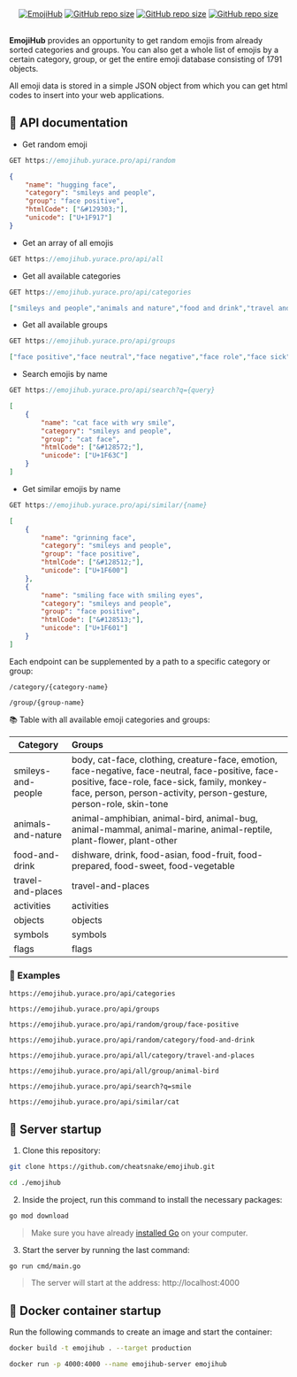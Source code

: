 <div align="center">
  <a href="https://emojihub.herokuapp.com/"><img src="https://i.ibb.co/NL1zyWP/Screenshot-17.jpg" alt="EmojiHub" border="0" style="{margin: 0 auto; width: 100%;}" /></a>
  <a href="https://img.shields.io/github/repo-size/cheatsnake/emojihub?color=blue"><img src="https://img.shields.io/github/repo-size/cheatsnake/emojihub?color=blue" alt="GitHub repo size"/></a>
  <a href="https://img.shields.io/github/license/cheatsnake/emojihub?color=orange"><img src="https://img.shields.io/github/license/cheatsnake/emojihub?color=orange" alt="GitHub repo size"/></a>
  <a href="https://github.com/cheatsnake/emojihub/issues"><img src="https://img.shields.io/badge/contributions-welcome-brightgreen.svg?style=flat" alt="GitHub repo size"/></a>
</div>

<br/>

**EmojiHub** provides an opportunity to get random emojis from already sorted categories and groups. You can also get a whole list of emojis by a certain category, group, or get the entire emoji database consisting of 1791 objects.

All emoji data is stored in a simple JSON object from which you can get html codes to insert into your web applications.

## 📄 API documentation

-   Get random emoji

```rs
GET https://emojihub.yurace.pro/api/random
```

```json
{
    "name": "hugging face",
    "category": "smileys and people",
    "group": "face positive",
    "htmlCode": ["&#129303;"],
    "unicode": ["U+1F917"]
}
```

-   Get an array of all emojis

```rs
GET https://emojihub.yurace.pro/api/all
```

-   Get all available categories

```rs
GET https://emojihub.yurace.pro/api/categories
```

```json
["smileys and people","animals and nature","food and drink","travel and places","activities","objects","symbols","flags"]
```

-   Get all available groups

```rs
GET https://emojihub.yurace.pro/api/groups
```

```json
["face positive","face neutral","face negative","face role","face sick","creature face",...and more]
```

-   Search emojis by name

```rs
GET https://emojihub.yurace.pro/api/search?q={query}
```

```json
[
    {
        "name": "cat face with wry smile",
        "category": "smileys and people",
        "group": "cat face",
        "htmlCode": ["&#128572;"],
        "unicode": ["U+1F63C"]
    }
]
```

-   Get similar emojis by name

```rs
GET https://emojihub.yurace.pro/api/similar/{name}
```

```json
[
    {
        "name": "grinning face",
        "category": "smileys and people",
        "group": "face positive",
        "htmlCode": ["&#128512;"],
        "unicode": ["U+1F600"]
    },
    {
        "name": "smiling face with smiling eyes",
        "category": "smileys and people",
        "group": "face positive",
        "htmlCode": ["&#128513;"],
        "unicode": ["U+1F601"]
    }
]
```

Each endpoint can be supplemented by a path to a specific category or group:

```
/category/{category-name}
```

```
/group/{group-name}
```

📚 Table with all available emoji categories and groups:

| Category           | Groups                                                                                                                                                                                                                  |
| ------------------ | :---------------------------------------------------------------------------------------------------------------------------------------------------------------------------------------------------------------------- |
| smileys-and-people | body, cat-face, clothing, creature-face, emotion, face-negative, face-neutral, face-positive, face-positive, face-role, face-sick, family, monkey-face, person, person-activity, person-gesture, person-role, skin-tone |
| animals-and-nature | animal-amphibian, animal-bird, animal-bug, animal-mammal, animal-marine, animal-reptile, plant-flower, plant-other                                                                                                      |
| food-and-drink     | dishware, drink, food-asian, food-fruit, food-prepared, food-sweet, food-vegetable                                                                                                                                      |
| travel-and-places  | travel-and-places                                                                                                                                                                                                       |
| activities         | activities                                                                                                                                                                                                              |
| objects            | objects                                                                                                                                                                                                                 |
| symbols            | symbols                                                                                                                                                                                                                 |
| flags              | flags                                                                                                                                                                                                                   |

### 🎯 Examples

```
https://emojihub.yurace.pro/api/categories
```

```
https://emojihub.yurace.pro/api/groups
```

```
https://emojihub.yurace.pro/api/random/group/face-positive
```

```
https://emojihub.yurace.pro/api/random/category/food-and-drink
```

```
https://emojihub.yurace.pro/api/all/category/travel-and-places
```

```
https://emojihub.yurace.pro/api/all/group/animal-bird
```

```
https://emojihub.yurace.pro/api/search?q=smile
```

```
https://emojihub.yurace.pro/api/similar/cat
```


## 🚀 Server startup

1. Clone this repository:

```sh
git clone https://github.com/cheatsnake/emojihub.git
```

```sh
cd ./emojihub
```

2. Inside the project, run this command to install the necessary packages:

```sh
go mod download
```

> Make sure you have already [installed Go](https://go.dev) on your computer.

3. Start the server by running the last command:

```sh
go run cmd/main.go
```

> The server will start at the address: http://localhost:4000

## 🐳 Docker container startup

Run the following commands to create an image and start the container:

```sh
docker build -t emojihub . --target production
```

```sh
docker run -p 4000:4000 --name emojihub-server emojihub
```
